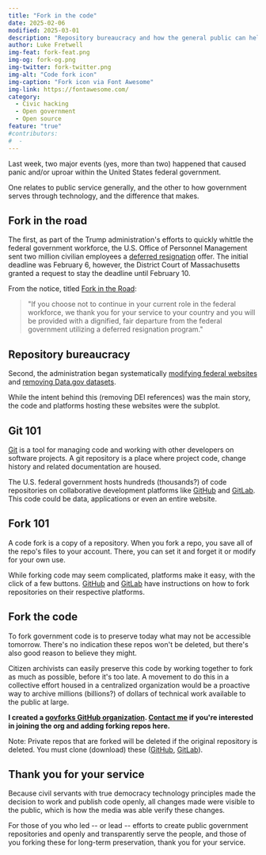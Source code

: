 ```yaml
---
title: "Fork in the code"
date: 2025-02-06
modified: 2025-03-01
description: "Repository bureaucracy and how the general public can help preserve government technology assets."
author: Luke Fretwell
img-feat: fork-feat.png
img-og: fork-og.png
img-twitter: fork-twitter.png
img-alt: "Code fork icon"
img-caption: "Fork icon via Font Awesome"
img-link: https://fontawesome.com/
category:
  - Civic hacking
  - Open government
  - Open source
feature: "true"
#contributors:
#  - 
---
```


Last week, two major events (yes, more than two) happened that caused panic and/or uproar within the United States federal government.

One relates to public service generally, and the other to how government serves through technology, and the difference that makes.

## Fork in the road

The first, as part of the Trump administration's efforts to quickly whittle the federal government workforce, the U.S. Office of Personnel Management sent two million civilian employees a [deferred resignation](https://en.wikipedia.org/wiki/U.S._federal_deferred_resignation_program) offer. The initial deadline was February 6, however, the District Court of Massachusetts granted a request to stay the deadline until February 10.

From the notice, titled [Fork in the Road](https://www.opm.gov/fork):

> "If you choose not to continue in your current role in the federal workforce, we thank you for your service to your country and you will be provided with a dignified, fair departure from the federal government utilizing a deferred resignation program."

## Repository bureaucracy

Second, the administration began systematically [modifying federal websites](https://www.404media.co/forbidden-words-github-reveals-how-software-engineers-are-purging-federal-databases/) and [removing Data.gov datasets](https://www.404media.co/archivists-work-to-identify-and-save-the-thousands-of-datasets-disappearing-from-data-gov/).

While the intent behind this (removing DEI references) was the main story, the code and platforms hosting these websites were the subplot.

## Git 101

[Git](https://git-scm.com/) is a tool for managing code and working with other developers on software projects. A git repository is a place where project code, change history and related documentation are housed.

The U.S. federal government hosts hundreds (thousands?) of code repositories on collaborative development platforms like [GitHub](https://github.com) and [GitLab](https:/gitlab.com). This code could be data, applications or even an entire website.

## Fork 101

A code fork is a copy of a repository. When you fork a repo, you save all of the repo's files to your account. There, you can set it and forget it or modify for your own use.

While forking code may seem complicated, platforms make it easy, with the click of a few buttons. [GitHub](https://docs.github.com/en/pull-requests/collaborating-with-pull-requests/working-with-forks/fork-a-repo) and [GitLab](https://docs.gitlab.com/ee/user/project/repository/forking_workflow.html) have instructions on how to fork repositories on their respective platforms.

## Fork the code

To fork government code is to preserve today what may not be accessible tomorrow. There's no indication these repos won't be deleted, but there's also good reason to believe they might.

Citizen archivists can easily preserve this code by working together to fork as much as possible, before it's too late. A movement to do this in a collective effort housed in a centralized organization would be a proactive way to archive millions (billions?) of dollars of technical work available to the public at large.

**I created a [govforks GitHub organization](https://github.com/govforks). [Contact me](https://govfresh.com/contact) if you're interested in joining the org and adding forking repos here.**

Note: Private repos that are forked will be deleted if the original repository is deleted. You must clone (download) these ([GitHub](https://docs.github.com/en/repositories/creating-and-managing-repositories/cloning-a-repository), [GitLab](https://docs.gitlab.com/ee/topics/git/clone.html)).

## Thank you for your service

Because civil servants with true democracy technology principles made the decision to work and publish code openly, all changes made were visible to the public, which is how the media was able verify these changes.

For those of you who led -- or lead -- efforts to create public government repositories and openly and transparently serve the people, and those of you forking these for long-term preservation, thank you for your service.